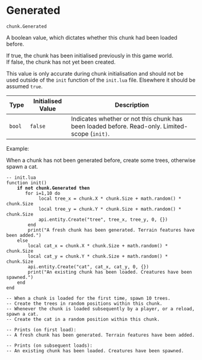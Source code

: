 # Generated

`chunk.Generated`

A boolean value, which dictates whether this chunk had been loaded before.&#x20;

If true, the chunk has been initialised previously in this game world.\
If false, the chunk has not yet been created.

This value is only accurate during chunk initialisation and should not be used outside of the `init` function of the `init.lua` file. Elsewhere it should be assumed `true`.

| Type   | Initialised Value  | Description                                                                                    |
| ------ | ------------------ | ---------------------------------------------------------------------------------------------- |
| `bool` | `false`            | Indicates whether or not this chunk has been loaded before. Read-only. Limited-scope (`init)`. |



Example:

When a chunk has not been generated before, create some trees, otherwise spawn a cat.

<pre class="language-lua"><code class="lang-lua">-- init.lua
function init()
<strong>    if not chunk.Generated then
</strong>    	for i=1,10 do
            local tree_x = chunk.X * chunk.Size + math.random() * chunk.Size
            local tree_y = chunk.Y * chunk.Size + math.random() * chunk.Size
            api.entity.Create("tree", tree_x, tree_y, 0, {})
        end
        print("A fresh chunk has been generated. Terrain features have been added.")
    else
        local cat_x = chunk.X * chunk.Size + math.random() * chunk.Size
        local cat_y = chunk.Y * chunk.Size + math.random() * chunk.Size
        api.entity.Create("cat", cat_x, cat_y, 0, {})
        print("An existing chunk has been loaded. Creatures have been spawned.")
    end
end

-- When a chunk is loaded for the first time, spawn 10 trees.
-- Create the trees in random positions within this chunk.
-- Whenever the chunk is loaded subsequently by a player, or a reload, spawn a cat.
-- Create the cat in a random position within this chunk.

-- Prints (on first load):
-- A fresh chunk has been generated. Terrain features have been added.

-- Prints (on subsequent loads):
-- An existing chunk has been loaded. Creatures have been spawned.
</code></pre>
